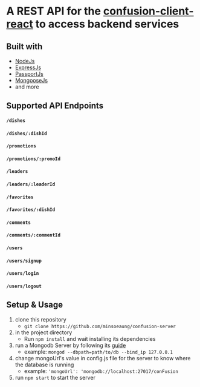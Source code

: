 # A REST API for the [confusion-client-react](https://github.com/minsoeaung/confusion-client-react) to access backend services

## Built with
- [NodeJs](https://nodejs.org/en/)
- [ExpressJs](https://expressjs.com/)
- [PassportJs](http://www.passportjs.org/)
- [MongooseJs](https://mongoosejs.com/)
- and more


## Supported API Endpoints
#### `/dishes`
#### `/dishes/:dishId`
#### `/promotions`
#### `/promotions/:promoId` 
#### `/leaders`
#### `/leaders/:leaderId`
#### `/favorites`
#### `/favorites/:dishId`
#### `/comments`
#### `/comments/:commentId`
#### `/users`
#### `/users/signup`
#### `/users/login`
#### `/users/logout`

## Setup & Usage
1. clone this repository
   - `git clone https://github.com/minsoeaung/confusion-server`
2. in the project directory
   - Run `npm install` and wait installing its dependencies
3. run a Mongodb Server by following its [guide](https://docs.mongodb.com/manual/tutorial/manage-mongodb-processes/)
   - example: `mongod --dbpath=path/to/db --bind_ip 127.0.0.1`
4. change mongoUrl's value in config.js file for the server to know where the database is running
   - example: `'mongoUrl': 'mongodb://localhost:27017/conFusion`
5. run `npm start` to start the server